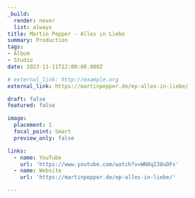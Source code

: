 ```yaml
---
_build:
  render: never
  list: always
title: Martin Pepper - Alles in Liebe
summary: Production
tags:
- Album
- Studio
date: 2023-11-11T12:00:00.000Z

# external_link: http://example.org
external_link: https://martinpepper.de/ep-alles-in-liebe/

draft: false
featured: false

image:
  placement: 1
  focal_point: Smart
  preview_only: false

links:
  - name: YouTube
    url: 'https://www.youtube.com/watch?v=WN8qI38uDFs'
  - name: Website
    url: 'https://martinpepper.de/ep-alles-in-liebe/'

---
```


